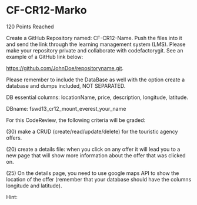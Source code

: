 # CF-CR12-Marko
 
 120 Points Reached
 
Create a GitHub Repository named: CF-CR12-Name. Push the files into it and send the link through the learning management system (LMS). Please make your repository private and collaborate with codefactorygit. See an example of a GitHub link below:

https://github.com/JohnDoe/repositoryname.git.

Please remember to include the DataBase as well with the option create a database and dumps included, NOT SEPARATED.

DB essential columns: locationName, price, description, longitude, latitude.

DBname: fswd13_cr12_mount_everest_your_name 

 

For this CodeReview, the following criteria will be graded:

(30) make a CRUD (create/read/update/delete) for the touristic agency offers.

(20) create a details file: when you click on any offer it will lead you to a new page that will show more information about the offer that was clicked on.

(25) On the details page, you need to use google maps API to show the location of the offer (remember that your database should have the columns longitude and latitude).

Hint:

<?php $lat= 48.20849;  $lng= 16.37208;  ?>

<script>

       var map;

       function initMap() {

           var vienna = {

               lat: <?php echo $lat?>,

               lng: <?php echo $lng?>

           };...(to be continued)

 

(25)Use the weather forecast API available in pre-work. Remember that the key is available there for you. There should be a button in the details page that would trigger an AJAX function that will show the weather for the exact location from the offer. Remember that the longitude and latitude were stored in the DB and already used in the previous task.

Hint: remember that AJAX will need to communicate to a PHP service (see example shared in full-stack channel AJAXAPI.rar). As in pre-work, this service could use the curl function to fetch the information from the API and return this info back.

 

Bonus points:

(20) From the database that was built, create an API. This API is supposed to return a JSON with all information from all offers from the agency. There should be a link in the home that would lead you to the API. Please note that JSON is raw data from the database, no formatting is required here.
